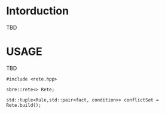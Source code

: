 # Intorduction
TBD
# USAGE
TBD

`#include <rete.hpp>`

`sbre::rete<> Rete;`

`std::tuple<Rule,std::pair<fact, condition>> conflictSet = Rete.build();`
